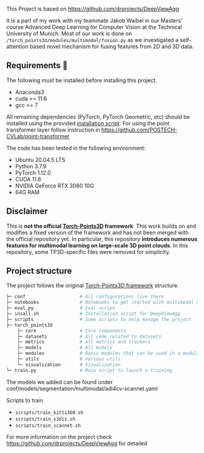 This Project is based on https://github.com/drprojects/DeepViewAgg

It is a part of my work with my teammate Jakob Waibel in our Masters' course Advanced Deep Learning for Computer Vision at the Technical University of Munich. Most of our work is done on `/torch_points3d/modules/multimodal/fusion.py` as we investigated a self-attention based novel mechanism for fusing features from 2D and 3D data.  

## Requirements :memo:
The following must be installed before installing this project.
- Anaconda3
- cuda >= 11.6
- gcc >= 7

All remaining dependencies (PyTorch, PyTorch Geometric, etc) should be installed using the provided [installation script](init.sh).
For using the point transformer layer follow instruction in https://github.com/POSTECH-CVLab/point-transformer

The code has been tested in the following environment:
- Ubuntu 20.04.5 LTS
- Python 3.7.9
- PyTorch 1.12.0
- CUDA 11.6
- NVIDIA GeForce RTX 3080 10G
- 64G RAM


## Disclaimer
This is **not the official [Torch-Points3D](https://github.com/nicolas-chaulet/torch-points3d) framework**. This work builds on and modifies a fixed version of the framework and has not been merged with the official repository yet. In particular, this repository **introduces numerous features for multimodal learning on large-scale 3D point clouds**. In this repository, some TP3D-specific files were removed for simplicity. 

## Project structure
The project follows the original [Torch-Points3D framework](https://github.com/nicolas-chaulet/torch-points3d) structure.
```bash
├─ conf                    # All configurations live there
├─ notebooks               # Notebooks to get started with multimodal datasets and models
├─ eval.py                 # Eval script
├─ insall.sh               # Installation script for DeepViewAgg
├─ scripts                 # Some scripts to help manage the project
├─ torch_points3d
    ├─ core                # Core components
    ├─ datasets            # All code related to datasets
    ├─ metrics             # All metrics and trackers
    ├─ models              # All models
    ├─ modules             # Basic modules that can be used in a modular way
    ├─ utils               # Various utils
    └─ visualization       # Visualization
└─ train.py                # Main script to launch a training
```

The models we added can be found under conf/models/segmentation/multimodal/adl4cv-scannet.yaml

Scripts to train
- `scripts/train_kitti360.sh`
- `scripts/train_s3dis.sh`
- `scripts/train_scannet.sh`

For more information on the project check https://github.com/drprojects/DeepViewAgg for detailed 
